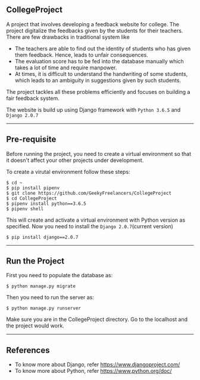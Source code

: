 ## CollegeProject

A project that involves developing a feedback website for college. The project digitalize the feedbacks given by the students for their teachers. There are few drawbacks in traditional system like

- The teachers are able to find out the identity of students who has given them feedback. Hence, leads to unfair consequences.
- The evaluation score has to be fed into the database manually which takes a lot of time and require manpower.
- At times, it is difficult to understand the handwriting of some students, which leads to an ambiguity in suggestions given by such students.

The project tackles all these problems efficiently and focuses on building a fair feedback system.

The website is build up using Django framework with `Python 3.6.5` and `Django 2.0.7`
***
## Pre-requisite

Before running the project, you need to create a virtual environment so that it doesn't affect your other projects under development.

To create a  virutal environment follow these steps:

    $ cd ~
    $ pip install pipenv
    $ git clone https://github.com/GeekyFreelancers/CollegeProject
    $ cd CollegeProject
    $ pipenv install python==3.6.5
    $ pipenv shell

This will create and activate a virtual environment with Python version as specified. Now you need to install the `Django 2.0.7`(current version)

    $ pip install django==2.0.7
***
## Run the Project

First you need to populate the database as:

    $ python manage.py migrate

Then you need to run the server as:

    $ python manage.py runserver

Make sure you are in the CollegeProject directory. Go to the localhost and the project would work.
***

## References

- To know more about Django, refer https://www.djangoproject.com/
- To know more about Python, refer https://www.python.org/doc/

